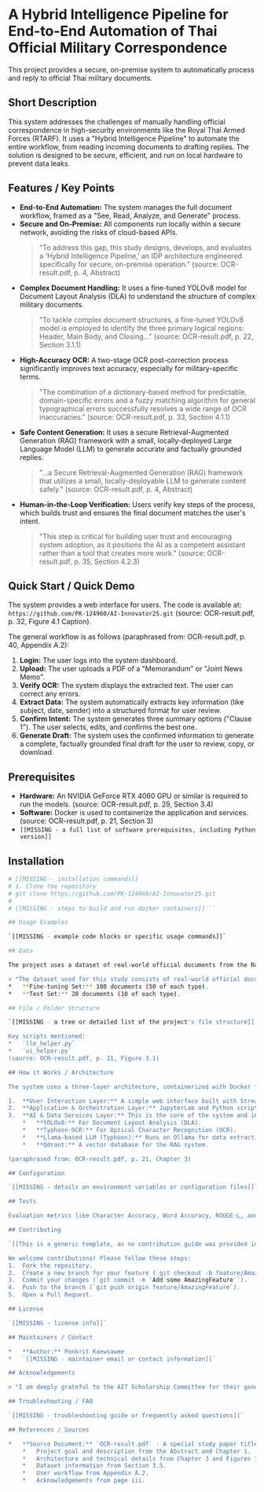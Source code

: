 # A Hybrid Intelligence Pipeline for End-to-End Automation of Thai Official Military Correspondence

This project provides a secure, on-premise system to automatically process and reply to official Thai military documents.

## Short Description

This system addresses the challenges of manually handling official correspondence in high-security environments like the Royal Thai Armed Forces (RTARF). It uses a "Hybrid Intelligence Pipeline" to automate the entire workflow, from reading incoming documents to drafting replies. The solution is designed to be secure, efficient, and run on local hardware to prevent data leaks.

## Features / Key Points

*   **End-to-End Automation:** The system manages the full document workflow, framed as a "See, Read, Analyze, and Generate" process.
*   **Secure and On-Premise:** All components run locally within a secure network, avoiding the risks of cloud-based APIs.
    > "To address this gap, this study designs, develops, and evaluates a 'Hybrid Intelligence Pipeline,' an IDP architecture engineered specifically for secure, on-premise operation." (source: OCR-result.pdf, p. 4, Abstract)
*   **Complex Document Handling:** It uses a fine-tuned YOLOv8 model for Document Layout Analysis (DLA) to understand the structure of complex military documents.
    > "To tackle complex document structures, a fine-tuned YOLOv8 model is employed to identify the three primary logical regions: Header, Main Body, and Closing..." (source: OCR-result.pdf, p. 22, Section 3.1.1)
*   **High-Accuracy OCR:** A two-stage OCR post-correction process significantly improves text accuracy, especially for military-specific terms.
    > "The combination of a dictionary-based method for predictable, domain-specific errors and a fuzzy matching algorithm for general typographical errors successfully resolves a wide range of OCR inaccuracies." (source: OCR-result.pdf, p. 33, Section 4.1.1)
*   **Safe Content Generation:** It uses a secure Retrieval-Augmented Generation (RAG) framework with a small, locally-deployed Large Language Model (LLM) to generate accurate and factually grounded replies.
    > "...a Secure Retrieval-Augmented Generation (RAG) framework that utilizes a small, locally-deployable LLM to generate content safely." (source: OCR-result.pdf, p. 4, Abstract)
*   **Human-in-the-Loop Verification:** Users verify key steps of the process, which builds trust and ensures the final document matches the user's intent.
    > "This step is critical for building user trust and encouraging system adoption, as it positions the AI as a competent assistant rather than a tool that creates more work." (source: OCR-result.pdf, p. 35, Section 4.2.3)

## Quick Start / Quick Demo

The system provides a web interface for users. The code is available at: `https://github.com/PK-124960/AI-Innovator25.git` (source: OCR-result.pdf, p. 32, Figure 4.1 Caption).

The general workflow is as follows (paraphrased from: OCR-result.pdf, p. 40, Appendix A.2):
1.  **Login:** The user logs into the system dashboard.
2.  **Upload:** The user uploads a PDF of a "Memorandum" or "Joint News Memo".
3.  **Verify OCR:** The system displays the extracted text. The user can correct any errors.
4.  **Extract Data:** The system automatically extracts key information (like subject, date, sender) into a structured format for user review.
5.  **Confirm Intent:** The system generates three summary options ("Clause 1"). The user selects, edits, and confirms the best one.
6.  **Generate Draft:** The system uses the confirmed information to generate a complete, factually grounded final draft for the user to review, copy, or download.

## Prerequisites

*   **Hardware:** An NVIDIA GeForce RTX 4060 GPU or similar is required to run the models. (source: OCR-result.pdf, p. 29, Section 3.4)
*   **Software:** Docker is used to containerize the application and services. (source: OCR-result.pdf, p. 21, Section 3)
*   `[[MISSING - a full list of software prerequisites, including Python version]]`

## Installation

```bash
# [[MISSING - installation commands]]
# 1. Clone the repository
# git clone https://github.com/PK-124960/AI-Innovator25.git
#
# [[MISSING - steps to build and run docker containers]]```

## Usage Examples

`[[MISSING - example code blocks or specific usage commands]]`

## Data

The project uses a dataset of real-world official documents from the Royal Thai Armed Forces.

> "The dataset used for this study consists of real-world official documents from the Royal Thai Armed Forces, comprising two types: 'Memorandums' and 'Joint News Memos.'" (source: OCR-result.pdf, p. 29, Section 3.5)
*   **Fine-tuning Set:** 100 documents (50 of each type).
*   **Test Set:** 20 documents (10 of each type).

## File / Folder Structure

`[[MISSING - a tree or detailed list of the project's file structure]]`

Key scripts mentioned:
*   `llm_helper.py`
*   `ui_helper.py`
(source: OCR-result.pdf, p. 21, Figure 3.1)

## How it Works / Architecture

The system uses a three-layer architecture, containerized with Docker for easy deployment.

1.  **User Interaction Layer:** A simple web interface built with Streamlit.
2.  **Application & Orchestration Layer:** JupyterLab and Python scripts control the workflow.
3.  **AI & Data Services Layer:** This is the core of the system and includes all on-premise AI models:
    *   **YOLOv8:** For Document Layout Analysis (DLA).
    *   **Typhoon-OCR:** For Optical Character Recognition (OCR).
    *   **Llama-based LLM (Typhoon):** Runs on Ollama for data extraction and content generation.
    *   **Qdrant:** A vector database for the RAG system.

(paraphrased from: OCR-result.pdf, p. 21, Chapter 3)

## Configuration

`[[MISSING - details on environment variables or configuration files]]`

## Tests

Evaluation metrics like Character Accuracy, Word Accuracy, ROUGE-L, and BERTScore were used to validate performance. The document does not provide commands on how to run these tests. (paraphrased from: OCR-result.pdf, p. 30, Section 3.6)

## Contributing

`[[This is a generic template, as no contribution guide was provided in the source document]]`

We welcome contributions! Please follow these steps:
1.  Fork the repository.
2.  Create a new branch for your feature (`git checkout -b feature/AmazingFeature`).
3.  Commit your changes (`git commit -m 'Add some AmazingFeature'`).
4.  Push to the branch (`git push origin feature/AmazingFeature`).
5.  Open a Pull Request.

## License

`[[MISSING - license info]]`

## Maintainers / Contact

*   **Author:** Ponkrit Kaewsawee
*   `[[MISSING - maintainer email or contact information]]`

## Acknowledgements

> "I am deeply grateful to the AIT Scholarship Committee for their generous support... I would like to express my deepest gratitude to my supervisor, Prof. Chaklam Silpasuwanchai, for his invaluable guidance, mentorship, and unwavering support... My sincere thanks also go to the TA, Mr. Akaradet, for his time and constructive comments. I am also grateful to the Royal Thai Armed Forces for providing the opportunity and resources that made this real-world study possible." (source: OCR-result.pdf, p. iii, Acknowledgements)

## Troubleshooting / FAQ

`[[MISSING - troubleshooting guide or frequently asked questions]]`

## References / Sources

*   **Source Document:** `OCR-result.pdf` - A special study paper titled "A Hybrid Intelligence Pipeline for End-to-End Automation of Thai Official Military Correspondence". This document was the primary source for all information in this README.
    *   Project goal and description from the Abstract and Chapter 1.
    *   Architecture and technical details from Chapter 3 and Figures 3.1, 3.2.
    *   Dataset information from Section 3.5.
    *   User workflow from Appendix A.2.
    *   Acknowledgements from page iii.

